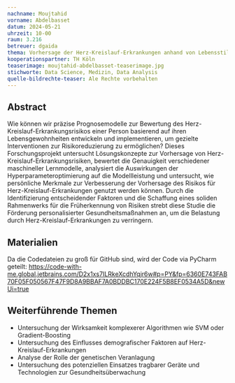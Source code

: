 ```yaml
---
nachname: Moujtahid
vorname: Abdelbasset
datum: 2024-05-21
uhrzeit: 10-00
raum: 3.216 
betreuer: dgaida
thema: Vorhersage der Herz-Kreislauf-Erkrankungen anhand von Lebensstilfaktoren
kooperationspartner: TH Köln
teaserimage: moujtahid-abdelbasset-teaserimage.jpg
stichworte: Data Science, Medizin, Data Analysis 
quelle-bildrechte-teaser: Ale Rechte vorbehalten
---
```


## Abstract
Wie können wir präzise Prognosemodelle zur Bewertung des Herz-Kreislauf-Erkrankungsrisikos einer Person basierend auf ihren Lebensgewohnheiten entwickeln und implementieren, um gezielte Interventionen zur Risikoreduzierung zu ermöglichen? 
Dieses Forschungsprojekt untersucht Lösungskonzepte zur Vorhersage von Herz-Kreislauf-Erkrankungsrisiken, bewertet die Genauigkeit verschiedener maschineller Lernmodelle, analysiert die Auswirkungen der Hyperparameteroptimierung auf die Modellleistung und untersucht, wie persönliche Merkmale zur Verbesserung der Vorhersage des Risikos für Herz-Kreislauf-Erkrankungen genutzt werden können. Durch die Identifizierung entscheidender Faktoren und die Schaffung eines soliden Rahmenwerks für die Früherkennung von Risiken strebt diese Studie die Förderung personalisierter Gesundheitsmaßnahmen an, um die Belastung durch Herz-Kreislauf-Erkrankungen zu verringern.

## Materialien
Da die Codedateien zu groß für GitHub sind, wird der Code via PyCharm geteilt:
https://code-with-me.global.jetbrains.com/D2x1xs7ILRkeXcdhYqjr6w#p=PY&fp=6360E743FAB70F05F050567F47F9D8A9BBAF7A0BDDBC170E224F5B8EF0534A5D&newUi=true

## Weiterführende Themen
* Untersuchung der Wirksamkeit komplexerer Algorithmen wie SVM oder Gradient-Boosting 
* Untersuchung des Einflusses demografischer Faktoren auf Herz-Kreislauf-Erkrankungen 
* Analyse der Rolle der genetischen Veranlagung  
* Untersuchung des potenziellen Einsatzes tragbarer Geräte und Technologien zur Gesundheitsüberwachung 
